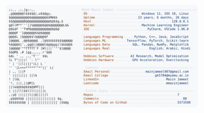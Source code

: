 <picture>
  <source srcset="https://raw.githubusercontent.com/mmazinjameel/mmazinjameel/main/dark_mode.svg?v=1748672025" media="(prefers-color-scheme: dark)">
  <img src="https://raw.githubusercontent.com/mmazinjameel/mmazinjameel/main/light_mode.svg?v=1748672025">
</picture>
